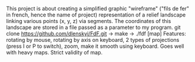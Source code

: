 This project is about creating a simplified graphic "wireframe" ("fils de fer" in french, hence the name of project) representation of a relief landscape linking various points (x, y, z) via segments. The coordinates of this landscape are stored in a file passed as a parameter to my program.
git clone https://github.com/dlenskyi/FdF.git -> make -> ./fdf [map]
Features:
rotating by mouse, rotating by axis on keyboard, 2 types of projections (press I or P to switch), zoom, make it smooth using keyboard. Goes well with heavy maps. Strict validity of map.
